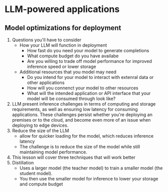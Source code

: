 # LLM-powered applications
## Model optimizations for deployment
1. Questions you'll have to consider
   - How your LLM will function in deployment
     + How fast do you need your model to generate completions
     + What compute budget do you have availabe
     + Are you willing to trade off model performance for improved inference speed or lower storage
   - Additional resources that you model may need
     + Do you intend for your model to interact with extenral data or other applications
     + How will you connenct your model to other resources
     + What will the intended application or API interface that your model will be consumed through look like?
2. LLM present inference challenges in terms of computing and storage requirements, as well as ensuring low latency for consuming applications.
   These challenges persist whether you're deploying an premises or to the cloud, and become even more of an issue when deploying to edge devices.
3. Reduce the size of the LLM
   - allow for quicker loading for the model, which reduces inference latency
   - The challenge is to reduce the size of the model while still maintaining model performance.
4. This lesson will cover three techniques that will work better
5. Distillation
   - Uses a larger model (the teacher model) to train a smaller model (the student model).
   - You then use the smaller model for inference to lower your storage and compute budget
